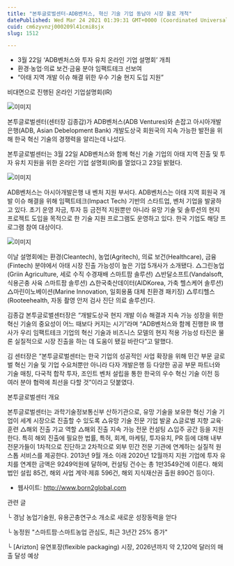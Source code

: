 ```yaml
---
title: "본투글로벌센터-ADB벤처스, 혁신 기술 기업 동남아 시장 활로 개척"
datePublished: Wed Mar 24 2021 01:39:31 GMT+0000 (Coordinated Universal Time)
cuid: cm6zyvnzj000209l41cmi8sjx
slug: 1512

---
```



- 3월 22일 ‘ADB벤처스와 투자 유치 온라인 기업 설명회’ 개최
- 환경·농업·의료 보건·금융 분야 임팩트테크 선보여
- “아태 지역 개발 이슈 해결 위한 우수 기술 현지 도입 지원”

비대면으로 진행된 온라인 기업설명회(IR)

![이미지](https://cdn.hashnode.com/res/hashnode/image/upload/v1739247199831/1dd0a2a2-b46e-4abd-8bb7-4b9b2d5be292.jpeg)

본투글로벌센터(센터장 김종갑)가 ADB벤처스(ADB Ventures)와 손잡고 아시아개발은행(ADB, Asian Debelopment Bank) 개발도상국 회원국의 지속 가능한 발전을 위해 한국 혁신 기술의 경쟁력을 알리는데 나섰다.

본투글로벌센터는 3월 22일 ADB벤처스와 함께 혁신 기술 기업의 아태 지역 진출 및 투자 유치 지원을 위한 온라인 기업 설명회(IR)를 열었다고 23일 밝혔다.

![이미지](https://cdn.hashnode.com/res/hashnode/image/upload/v1739247201790/95a4cf61-b66d-4d45-b0a6-9e70cb9754b7.jpeg)

ADB벤처스는 아시아개발은행 내 벤처 지원 부서다. ADB벤처스는 아태 지역 회원국 개발 이슈 해결을 위해 임팩트테크(Impact Tech) 기반의 스타트업, 벤처 기업을 발굴하고 있다. 초기 운영 자금, 투자 등 금전적 지원뿐만 아니라 유망 기술 및 솔루션의 현지 프로젝트 도입을 목적으로 한 기술 지원 프로그램도 운영하고 있다. 한국 기업도 해당 프로그램 참여 대상이다.

![이미지](https://cdn.hashnode.com/res/hashnode/image/upload/v1739247203362/f7874f18-8a44-4f64-832e-c6bbdde7465b.jpeg)

이날 설명회에는 환경(Cleantech), 농업(Agritech), 의료 보건(Healthcare), 금융(Fintech) 분야에서 아태 시장 진출 가능성이 높은 기업 5개사가 소개됐다. △그린농업(Griin Agriculture, 세로 수직 수경재배 스마트팜 솔루션) △반달소프트(Vandalsoft, 식용곤충 사육 스마트팜 솔루션) △한국축산데이터(AIDKorea, 가축 헬스케어 솔루션) △마린이노베이션(Marine Innovation, 일회용품 대체 친환경 패키징) △루티헬스(Rooteehealth, 자동 촬영 안저 검사 진단 의료 솔루션)다.

김종갑 본투글로벌센터장은 “개발도상국 현지 개발 이슈 해결과 지속 가능 성장을 위한 혁신 기술의 중요성이 어느 때보다 커지는 시기”라며 “ADB벤처스와 함께 진행한 IR 행사가 우리 임팩트테크 기업의 혁신 기술과 비즈니스 모델의 현지 적용 가능성 타진은 물론 실질적으로 시장 진출을 하는 데 도움이 됐길 바란다”고 말했다.

김 센터장은 “본투글로벌센터는 한국 기업의 성공적인 사업 확장을 위해 민간 부문 글로벌 혁신 기술 및 기업 수요처뿐만 아니라 다자 개발은행 등 다양한 공공 부문 파트너와 기술 매칭, 다국적 합작 투자, 조인트 벤처 설립을 통한 한국의 우수 혁신 기술 이전 등 여러 분야 협력에 최선을 다할 것”이라고 덧붙였다.

본투글로벌센터 개요

본투글로벌센터는 과학기술정보통신부 산하기관으로, 유망 기술을 보유한 혁신 기술 기업이 세계 시장으로 진출할 수 있도록 △유망 기술 전문 기업 발굴 △글로벌 지향 교육·훈련 △해외 진출 가교 역할 △해외 진출 지속 가능 전문 컨설팅 △입주 공간 등을 지원한다. 특히 해외 진출에 필요한 법률, 특허, 회계, 마케팅, 투자유치, PR 등에 대해 내부 전문가들이 1차적으로 진단하고 2차적으로 외부 민간 전문 기관에 연계하는 실질적 원스톱 서비스를 제공한다. 2013년 9월 개소 이래 2020년 12월까지 지원 기업에 투자 유치를 연계한 금액은 9249억원에 달하며, 컨설팅 건수는 총 1만3549건에 이른다. 해외 법인 설립 85건, 해외 사업 계약·제휴 596건, 해외 지식재산권 출원 890건 등이다.

- 웹사이트: http://www.born2global.com

관련 글

└ 경남 농업기술원, 유용곤충연구소 개소로 새로운 성장동력을 얻다

└ 농정원 "스마트팜·스마트농업 관심도, 최근 3년간 25% 증가"

└ [Arizton] 유연포장(flexible packaging) 시장, 2026년까지 약 2,120억 달러의 매출 달성 예상